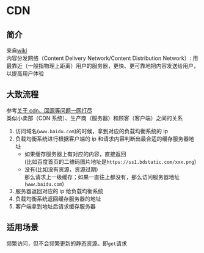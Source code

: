 # CDN

## 简介

来自[wiki](https://zh.wikipedia.org/wiki/%E5%85%A7%E5%AE%B9%E5%82%B3%E9%81%9E%E7%B6%B2%E8%B7%AF)  
内容分发网络（Content Delivery Network/Content Distribution Network）:
用最靠近（一般指物理上距离）用户的服务器，更快、更可靠地把内容发送给用户，以提高用户体验

## 大致流程

参考[关于 cdn、回源等问题一网打尽](https://juejin.im/post/5af46498f265da0b8d41f6a3)  
类似小卖部（CDN 系统）、生产商（服务器）和顾客（客户端）之间的关系

1. 访问域名(`www.baidu.com`)的时候，拿到对应的负载均衡系统的 ip
2. 负载均衡系统进行根据客户端的 ip 和请求内容判断出最合适的缓存服务器地址
   - 如果缓存服务器上有对应的内容，直接返回  
     (比如百度首页的二维码图片地址是`https://ss1.bdstatic.com/xxx.png`)
   - 没有(比如没有资源，资源过期)  
     那么请求上一级缓存；如果一直往上都没有，那么访问服务器地址(`www.baidu.com`)
3. 服务器返回对应的 ip 给负载均衡系统
4. 负载均衡系统返回缓存服务器的地址
5. 客户端拿到地址后请求缓存服务器

## 适用场景

频繁访问，但不会频繁更新的静态资源。即`get`请求
